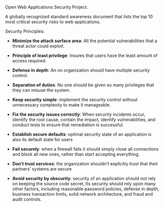 Open Web Applications Security Project.

A globally recognized standard awareness document that lists the top 10 most critical security risks to web applications.

Security Principles:
- **Minimize the attack surface area**: All the potential vulnerabilities that a threat actor could exploit.
- **Principle of least privilege**: Insures that users have the least amount of access required.
- **Defense in depth**: An on organization should have multiple security control.
- **Separation of duties**: No one should be given so many privileges that they can misuse the system.
- **Keep security simple**: implement the security control without unnecessary complexity to make it manageable.
- **Fix the security issues correctly**: When security incidents occur, identify the root cause, contain the impact, identify vulnerabilities, and conduct tests to ensure that remediation is successful.

-  **Establish secure defaults**: optimal security state of an application is also its default state for users
-  **Fail securely**: when a firewall fails it should simply close all connections and block all new ones, rather than start accepting everything.
-  **Don’t trust services**: the organization shouldn’t explicitly trust that their partners’ systems are secure
- **Avoid security by obscurity**: security of an application should not rely on keeping the source code secret, Its security should rely upon many other factors, including reasonable password policies, defense in depth, business transaction limits, solid network architecture, and fraud and audit controls.
